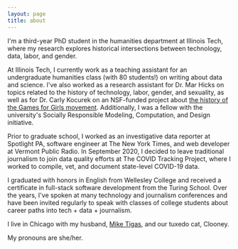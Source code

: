 ```yaml
---
layout: page
title: about
---
```


I'm a third-year PhD student in the humanities department at Illinois Tech, where my research explores historical intersections between technology, data, labor, and gender.

At Illinois Tech, I currently work as a teaching assistant for an undergraduate humanities class (with 80 students!) on writing about data and science. I've also worked as a research assistant for Dr. Mar Hicks on topics related to the history of technology, labor, gender, and sexuality, as well as for Dr. Carly Kocurek on an NSF-funded project about [the history of the Games for Girls movement](https://www.iit.edu/news/looking-closer-games-girls-movement). Additionally, I was a fellow with the university's Socially Responsible Modeling, Computation, and Design initiative.

Prior to graduate school, I worked as an investigative data reporter at Spotlight PA, software engineer at The New York Times, and web developer at Vermont Public Radio. In September 2020, I decided to leave traditional journalism to join data quality efforts at The COVID Tracking Project, where I worked to compile, vet, and document state-level COVID-19 data.

I graduated with honors in English from Wellesley College and received a certificate in full-stack software development from the Turing School. Over the years, I've spoken at many technology and journalism conferences and have been invited regularly to speak with classes of college students about career paths into tech + data + journalism. 

I live in Chicago with my husband, [Mike Tigas](https://mike.tig.as/), and our tuxedo cat, Clooney. 

My pronouns are she/her.